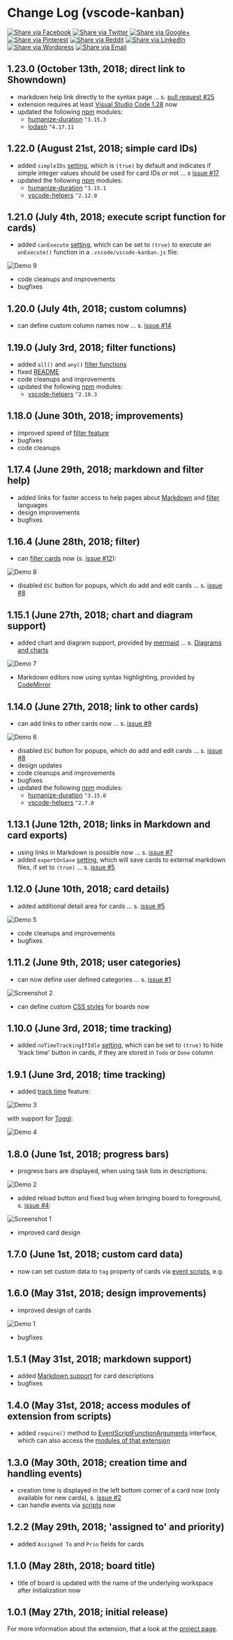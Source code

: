 # Change Log (vscode-kanban)

[![Share via Facebook](https://raw.githubusercontent.com/mkloubert/vscode-kanban/master/img/share/Facebook.png)](https://www.facebook.com/sharer/sharer.php?u=https%3A%2F%2Fmarketplace.visualstudio.com%2Fitems%3FitemName%3Dmkloubert.vscode-kanban&quote=VSCode%20Kanban) [![Share via Twitter](https://raw.githubusercontent.com/mkloubert/vscode-kanban/master/img/share/Twitter.png)](https://twitter.com/intent/tweet?source=https%3A%2F%2Fmarketplace.visualstudio.com%2Fitems%3FitemName%3Dmkloubert.vscode-kanban&text=VSCode%20Kanban:%20https%3A%2F%2Fmarketplace.visualstudio.com%2Fitems%3FitemName%3Dmkloubert.vscode-kanban&via=mjkloubert) [![Share via Google+](https://raw.githubusercontent.com/mkloubert/vscode-kanban/master/img/share/Google+.png)](https://plus.google.com/share?url=https%3A%2F%2Fmarketplace.visualstudio.com%2Fitems%3FitemName%3Dmkloubert.vscode-kanban) [![Share via Pinterest](https://raw.githubusercontent.com/mkloubert/vscode-kanban/master/img/share/Pinterest.png)](http://pinterest.com/pin/create/button/?url=https%3A%2F%2Fmarketplace.visualstudio.com%2Fitems%3FitemName%3Dmkloubert.vscode-kanban&description=Visual%20Studio%20Code%20extension%2C%20which%20receives%20and%20shows%20git%20events%20from%20webhooks.) [![Share via Reddit](https://raw.githubusercontent.com/mkloubert/vscode-kanban/master/img/share/Reddit.png)](http://www.reddit.com/submit?url=https%3A%2F%2Fmarketplace.visualstudio.com%2Fitems%3FitemName%3Dmkloubert.vscode-kanban&title=VSCode%20Kanban) [![Share via LinkedIn](https://raw.githubusercontent.com/mkloubert/vscode-kanban/master/img/share/LinkedIn.png)](http://www.linkedin.com/shareArticle?mini=true&url=https%3A%2F%2Fmarketplace.visualstudio.com%2Fitems%3FitemName%3Dmkloubert.vscode-kanban&title=VSCode%20Kanban&summary=Visual%20Studio%20Code%20extension%2C%20which%20receives%20and%20shows%20git%20events%20from%20webhooks.&source=https%3A%2F%2Fmarketplace.visualstudio.com%2Fitems%3FitemName%3Dmkloubert.vscode-kanban) [![Share via Wordpress](https://raw.githubusercontent.com/mkloubert/vscode-kanban/master/img/share/Wordpress.png)](http://wordpress.com/press-this.php?u=https%3A%2F%2Fmarketplace.visualstudio.com%2Fitems%3FitemName%3Dmkloubert.vscode-kanban&quote=VSCode%20Kanban&s=Visual%20Studio%20Code%20extension%2C%20which%20receives%20and%20shows%20git%20events%20from%20webhooks.) [![Share via Email](https://raw.githubusercontent.com/mkloubert/vscode-kanban/master/img/share/Email.png)](mailto:?subject=VSCode%20Kanban&body=Visual%20Studio%20Code%20extension%2C%20which%20receives%20and%20shows%20git%20events%20from%20webhooks.:%20https%3A%2F%2Fmarketplace.visualstudio.com%2Fitems%3FitemName%3Dmkloubert.vscode-kanban)

## 1.23.0 (October 13th, 2018; direct link to Showndown)

* markdown help link directly to the syntax page ... s. [pull request #25](https://github.com/mkloubert/vscode-kanban/pull/25)
* extension requires at least [Visual Studio Code 1.28](https://code.visualstudio.com/updates/v1_28) now
* updated the following [npm](https://www.npmjs.com/) modules:
  * [humanize-duration](https://www.npmjs.com/package/humanize-duration) `^3.15.3`
  * [lodash](https://www.npmjs.com/package/lodash) `^4.17.11`

## 1.22.0 (August 21st, 2018; simple card IDs)

* added `simpleIDs` [setting](https://github.com/mkloubert/vscode-kanban#settings-), which is `(true)` by default and indicates if simple integer values should be used for card IDs or not ... s [issue #17](https://github.com/mkloubert/vscode-kanban/issues/17)
* updated the following [npm](https://www.npmjs.com/) modules:
  * [humanize-duration](https://www.npmjs.com/package/humanize-duration) `^3.15.1`
  * [vscode-helpers](https://www.npmjs.com/package/vscode-helpers) `^2.12.0`

## 1.21.0 (July 4th, 2018; execute script function for cards)

* added `canExecute` [setting](https://github.com/mkloubert/vscode-kanban#settings-), which can be set to `(true)` to execute an `onExecute()` function in a `.vscode/vscode-kanban.js` file:

![Demo 9](https://raw.githubusercontent.com/mkloubert/vscode-kanban/master/img/demo9.gif)

* code cleanups and improvements
* bugfixes

## 1.20.0 (July 4th, 2018; custom columns)

* can define custom column names now ... s. [issue #14](https://github.com/mkloubert/vscode-kanban/issues/14)

## 1.19.0 (July 3rd, 2018; filter functions)

* added `all()` and `any()` [filter functions](https://github.com/mkloubert/vscode-kanban#functions-)
* fixed [README](https://github.com/mkloubert/vscode-kanban/blob/master/README.md)
* code cleanups and improvements
* updated the following [npm](https://www.npmjs.com/) modules:
  * [vscode-helpers](https://www.npmjs.com/package/vscode-helpers) `^2.10.3`

## 1.18.0 (June 30th, 2018; improvements)

* improved speed of [filter feature](https://github.com/mkloubert/vscode-kanban#filter-)
* bugfixes
* code cleanups

## 1.17.4 (June 29th, 2018; markdown and filter help)

* added links for faster access to help pages about [Markdown](https://github.com/showdownjs/showdown/wiki) and [filter](https://github.com/mkloubert/vscode-kanban#filter-) languages
* design improvements
* bugfixes

## 1.16.4 (June 28th, 2018; filter)

* can [filter cards](https://github.com/mkloubert/vscode-kanban#filter-) now (s. [issue #12](https://github.com/mkloubert/vscode-kanban/issues/12)):

![Demo 8](https://raw.githubusercontent.com/mkloubert/vscode-kanban/master/img/demo8.gif)

* disabled `ESC` button for popups, which do add and edit cards ... s. [issue #8](https://github.com/mkloubert/vscode-kanban/issues/8)

## 1.15.1 (June 27th, 2018; chart and diagram support)

* added chart and diagram support, provided by [mermaid](https://github.com/knsv/mermaid) ... s. [Diagrams and charts](https://github.com/mkloubert/vscode-kanban#diagrams-and-charts-)

![Demo 7](https://raw.githubusercontent.com/mkloubert/vscode-kanban/master/img/demo7.gif)

* Markdown editors now using syntax highlighting, provided by [CodeMirror](https://codemirror.net/)

## 1.14.0 (June 27th, 2018; link to other cards)

* can add links to other cards now ... s. [issue #9](https://github.com/mkloubert/vscode-kanban/issues/9)

![Demo 6](https://raw.githubusercontent.com/mkloubert/vscode-kanban/master/img/demo6.gif)

* disabled `ESC` button for popups, which do add and edit cards ... s. [issue #8](https://github.com/mkloubert/vscode-kanban/issues/8)
* design updates
* code cleanups and improvements
* bugfixes
* updated the following [npm](https://www.npmjs.com/) modules:
  * [humanize-duration](https://www.npmjs.com/package/humanize-duration) `^3.15.0`
  * [vscode-helpers](https://www.npmjs.com/package/vscode-helpers) `^2.7.0`

## 1.13.1 (June 12th, 2018; links in Markdown and card exports)

* using links in Markdown is possible now ... s. [issue #7](https://github.com/mkloubert/vscode-kanban/issues/7)
* added `exportOnSave` [setting](https://github.com/mkloubert/vscode-kanban#settings-), which will save cards to external markdown files, if set to `(true)` ... s. [issue #5](https://github.com/mkloubert/vscode-kanban/issues/5)

## 1.12.0 (June 10th, 2018; card details)

* added additional detail area for cards ... s. [issue #5](https://github.com/mkloubert/vscode-kanban/issues/5)

![Demo 5](https://raw.githubusercontent.com/mkloubert/vscode-kanban/master/img/demo5.gif)

* code cleanups and improvements
* bugfixes

## 1.11.2 (June 9th, 2018; user categories)

* can now define user defined categories ... s. [issue #1](https://github.com/mkloubert/vscode-kanban/issues/1)

![Screenshot 2](https://raw.githubusercontent.com/mkloubert/vscode-kanban/master/img/screenshot2.png)

* can define custom [CSS styles](https://github.com/mkloubert/vscode-kanban#css-) for boards now

## 1.10.0 (June 3rd, 2018; time tracking)

* added `noTimeTrackingIfIdle` [setting](https://github.com/mkloubert/vscode-kanban#settings-), which can be set to `(true)` to hide 'track time' button in cards, if they are stored in `Todo` or `Done` column

## 1.9.1 (June 3rd, 2018; time tracking)

* added [track time](https://github.com/mkloubert/vscode-kanban#time-tracking-) feature:

![Demo 3](https://raw.githubusercontent.com/mkloubert/vscode-kanban/master/img/demo3.gif)

with support for [Toggl](https://github.com/mkloubert/vscode-kanban#toggl-):

![Demo 4](https://raw.githubusercontent.com/mkloubert/vscode-kanban/master/img/demo4.gif)

## 1.8.0 (June 1st, 2018; progress bars)

* progress bars are displayed, when using task lists in descriptions:

![Demo 2](https://raw.githubusercontent.com/mkloubert/vscode-kanban/master/img/demo2.gif)

* added reload button and fixed bug when bringing board to foreground, s. [issue #4](https://github.com/mkloubert/vscode-kanban/issues/4):

![Screenshot 1](https://raw.githubusercontent.com/mkloubert/vscode-kanban/master/img/screenshot1.png)

* improved card design

## 1.7.0 (June 1st, 2018; custom card data)

* now can set custom data to `tag` property of cards via [event scripts](https://github.com/mkloubert/vscode-kanban#handle-events-), e.g.

## 1.6.0 (May 31st, 2018; design improvements)

* improved design of cards

![Demo 1](https://raw.githubusercontent.com/mkloubert/vscode-kanban/master/img/demo1.gif)

* bugfixes

## 1.5.1 (May 31st, 2018; markdown support)

* added [Markdown support](https://github.com/mkloubert/vscode-kanban#markdown-support-) for card descriptions
* bugfixes

## 1.4.0 (May 31st, 2018; access modules of extension from scripts)

* added `require()` method to [EventScriptFunctionArguments](https://mkloubert.github.io/vscode-kanban/interfaces/_workspaces_.eventscriptfunctionarguments.html) interface, which can also access the [modules of that extension](https://github.com/mkloubert/vscode-kanban/blob/master/package.json)

## 1.3.0 (May 30th, 2018; creation time and handling events)

* creation time is displayed in the left bottom corner of a card now (only available for new cards), s. [issue #2](https://github.com/mkloubert/vscode-kanban/issues/2)
* can handle events via [scripts](https://github.com/mkloubert/vscode-kanban#handle-events-) now

## 1.2.2 (May 29th, 2018; 'assigned to' and priority)

* added `Assigned To` and `Prio` fields for cards

## 1.1.0 (May 28th, 2018; board title)

* title of board is updated with the name of the underlying workspace after initialization now

## 1.0.1 (May 27th, 2018; initial release)

For more information about the extension, that a look at the [project page](https://github.com/mkloubert/vscode-kanban).
